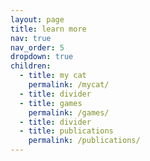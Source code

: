 ```yaml
---
layout: page
title: learn more
nav: true
nav_order: 5
dropdown: true
children:
  - title: my cat
    permalink: /mycat/
  - title: divider
  - title: games
    permalink: /games/
  - title: divider
  - title: publications
    permalink: /publications/
---
```

